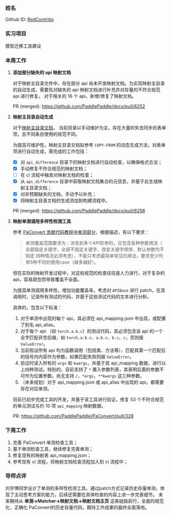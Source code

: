 ### 姓名

Github ID: [RedContritio](https://github.com/RedContritio)

### 实习项目

模型迁移工具建设


### 本周工作

1. **添加部分缺失的 api 映射文档**

    对于映射主目录文件中，存在部分 api 尚未开发映射文档。为实现映射主目录的自动生成，需要先对缺失的 api 映射文档进行补充并对存量的不符合规范 api 进行修复。
    对于相关的 16 个 api，新增/修复了映射文档。

    PR (merged): https://github.com/PaddlePaddle/docs/pull/6252

2. **映射主目录自动生成**

    对于[映射主目录文档](https://github.com/PaddlePaddle/docs/blob/develop/docs/guides/model_convert/convert_from_pytorch/pytorch_api_mapping_cn.md)，
    当前目录以手动维护为主，存在大量的失去同步的表单项，且不同条目使用的规范不同。

    为提高可维护性，映射主目录文档拟参考 `COPY-FROM` 的动态生成方法，对表单项进行自动生成，需完成的工作包括：

    - [x] 对 `api_difference` 目录下的映射文档进行自动检查，以确保格式合法；
    - [x] 手动修复不符合规范的映射文档；
    - [ ] 在 ci 流程中触发对映射文档的检查；
    - [x] 从 `api_difference` 目录中获取映射文档集合的元信息，并基于此生成映射主目录文档；
    - [x] 对非预期缺失的文档，手动予以补充；
    - [x] 将映射主目录文档的生成添加到构建流程中。

    PR (merged): https://github.com/PaddlePaddle/docs/pull/6256


3. **映射单测调用多样性检测工具**
    
    参考 [PaConvert 贡献代码教程中单测部分](https://github.com/PaddlePaddle/PaConvert/blob/master/docs/CONTRIBUTING.md#步骤5编写单元测试)，根据描述，有以下要求：

    > 单测覆盖范围要求为：涉及到多个API形参的，应包含各种参数用法（ 全部指定关键字、全部不指定关键字、改变关键字顺序、默认参数均不指定 四种情况必须考虑），不能只考虑最简单常见的用法，要求至少列举5种不同的使用case（越多越好）。

    但在实际的映射开发过程中，对这些规范的检查往往是人力进行，对于复杂的 api，容易疏忽而导致覆盖不全面。

    为提高单测调用多样性，增加功能覆盖率，考虑对 `APIBase` 进行 patch，在其调用时，记录所有测试的代码，并基于这些测试代码的文本进行分析。

    具体的，包含以下标准：

    1. 对于单测中出现的每个 api，其必须在 api_mapping.json 中出现，或配置了别名 api_alias。
    2. 对于每个 api （如 `torch.a.b.c`）的测试代码，其必须包含该 api 的一个全字匹配非空后缀，如 `torch.a.b.c`、`a.b.c`、`b.c`、`c`，否则报 `ValueError`。
    3. 当前假设所有 api 均为函数调用（包括类、方法等），匹配其第一个匹配后的括号内内容作为参数，如果匹配失败则报 `ValueError`。
    4. 验证时读入所有的 `args` 和 `kwargs`，并基于其 api_mapping 数据，进行以上四种测试。特别的，目前支持了 `*` 置入参数列表，其表明后面的参数不可作为位置参数。尚无支持 `/`，`*args`，`**kwargs` 这三种参数。
    5. （未来规划）对于 api_mapping.json 或 api_alias 中出现的 api，都需要存在对应单测。

    目前已初步完成工具的开发，并基于该工具进行验证，修复 53 个不符合规范的单元测试与约 10 项 `api_mapping` 映射数据。

    PR: https://github.com/PaddlePaddle/PaConvert/pull/328


### 下周工作

1. 完善 PaConvert 单测检查工具；
2. 基于单测检查工具，继续修复完善单测；
3. 修复现有的映射表 api_mapping.json；
4. 参考现有 ci 流程，将映射文档检查流程加入到 ci 流程中；

### 导师点评

刘宇博同学设计了单测的多样性检测工具，通过patch方式记录历史存量单测，体现了主动思考方案的能力，后续还需要在具体检查的内容上进一步完善细节。
未来期待从 **单测->Matcher->映射文档->映射文档主页** 这条链路前行，全面的规范化、正确化 PaConvert的历史存量代码，期待工作成果的最终全面落地。
